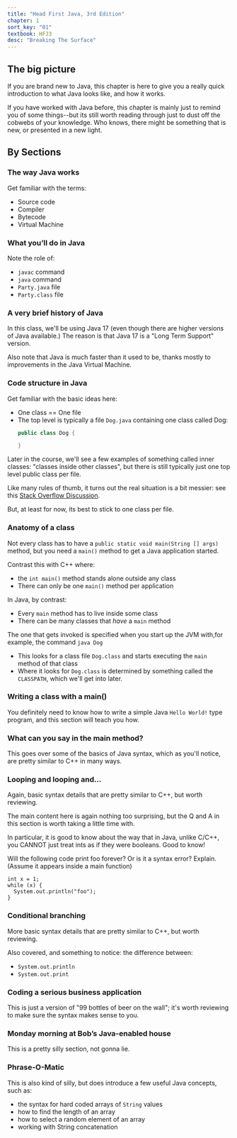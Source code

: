 ```yaml
---
title: "Head First Java, 3rd Edition"
chapter: 1
sort_key: "01"
textbook: HFJ3
desc: "Breaking The Surface"
---
```


The big picture
---------------

If you are brand new to Java, this chapter is here to give you a
really quick introduction to what Java looks like, and how it works.

If you have worked with Java before, this chapter is mainly just to
remind you of some things--but its still worth reading through just to
dust off the cobwebs of your knowledge.  Who knows, there might be
something that is new, or presented in a new light.


## By Sections

### The way Java works

Get familiar with the terms:
* Source code
* Compiler
* Bytecode
* Virtual Machine

### What you’ll do in Java

Note the role of:
* `javac` command
* `java` command
* `Party.java` file
* `Party.class` file

### A very brief history of Java

In this class, we'll be using Java 17 (even though there are higher versions of Java available.)   The reason is that Java 17 is a "Long Term Support" version.

Also note that Java is much faster than it used to be, thanks mostly to improvements in the Java Virtual Machine.


### Code structure in Java

Get familiar with the basic ideas here:
* One class == One file
* The top level is typically a file `Dog.java` containing one class called Dog:
  ```java
  public class Dog {

  }

Later in the course, we'll see a few examples of something called inner classes:  "classes inside other classes", but there is still typically just one top level public class per file. 

Like many rules of thumb, it turns out the real situation is a bit messier: see this [Stack Overflow Discussion](http://stackoverflow.com/questions/2336692/java-multiple-class-declarations-in-one-file).

But, at least for now, its best to stick to one class per file.


### Anatomy of a class

Not every class has to have a `public static void main(String [] args)` method, but you need a `main()` method to get a Java application started.

Contrast this with C++ where:
* the `int main()` method stands alone outside any class
* There can only be one `main()` method per application

In Java, by contrast:
* Every `main` method has to live inside some class
* There can be many classes that *have* a `main` method

The one that gets invoked is specified when you start up the JVM with,for example, the command `java Dog`
* This looks for a class file `Dog.class` and starts executing the `main` method of that class
* Where it looks for `Dog.class` is determined by something called the `CLASSPATH`, which we'll get into later.

### Writing a class with a main()

You definitely need to know how to write a simple Java `Hello World!` type program, and this section will teach you how.

### What can you say in the main method?

This goes over some of the basics of Java syntax, which as you'll notice, are pretty similar to C++ in many ways.

### Looping and looping and...

Again, basic syntax details that are pretty similar to C++, but worth reviewing.

The main content here is again nothing too surprising, but the Q and A
in this section is worth taking a little time with.

In particular, it is good to know about the way that in Java, unlike
C/C++, you CANNOT just treat ints as if they were booleans. Good to
know!

Will the following code print foo forever? Or is it a syntax error? Explain. (Assume it appears inside a main function)

    int x = 1;
    while (x) { 
      System.out.println("foo");
    } 


### Conditional branching

More basic syntax details that are pretty similar to C++, but worth reviewing.

Also covered, and something to notice: the difference between:

* `System.out.println`
* `System.out.print`

### Coding a serious business application

This is just a version of "99 bottles of beer on the wall"; it's worth
reviewing to make sure the syntax makes sense to you.

### Monday morning at Bob’s Java-enabled house

This is a pretty silly section, not gonna lie.

### Phrase-O-Matic

This is also kind of silly, but does introduce a few useful Java concepts, such as:

* the syntax for hard coded arrays of `String` values
* how to find the length of an array
* how to select a random element of an array
* working with String concatenation
